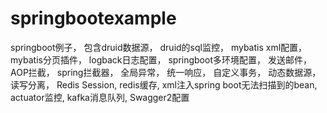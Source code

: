 # springbootexample
springboot例子，
包含druid数据源，
druid的sql监控，
mybatis xml配置，
mybatis分页插件，
logback日志配置，
springboot多环境配置，
发送邮件，
AOP拦截，
spring拦截器，
全局异常，
统一响应，
自定义事务，
动态数据源，
读写分离，
Redis Session,
redis缓存,
xml注入spring boot无法扫描到的bean,
actuator监控,
kafka消息队列,
Swagger2配置
